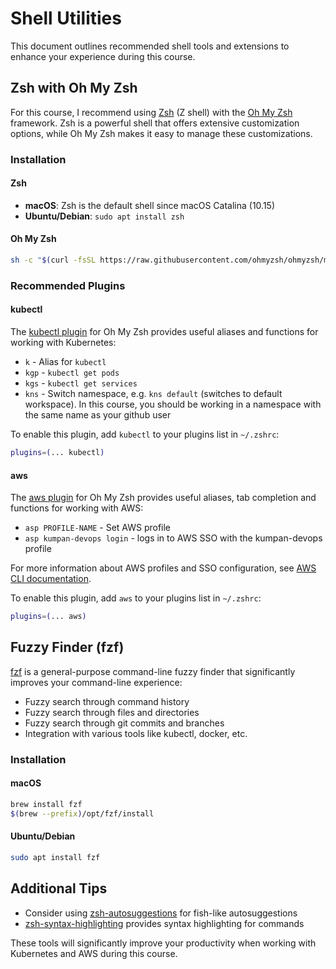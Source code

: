 # Shell Utilities

This document outlines recommended shell tools and extensions to enhance your experience during this course.

## Zsh with Oh My Zsh

For this course, I recommend using [Zsh](https://www.zsh.org/) (Z shell) with the [Oh My Zsh](https://ohmyz.sh/) framework. Zsh is a powerful shell that offers extensive customization options, while Oh My Zsh makes it easy to manage these customizations.

### Installation

#### Zsh
- **macOS**: Zsh is the default shell since macOS Catalina (10.15)
- **Ubuntu/Debian**: `sudo apt install zsh`

#### Oh My Zsh
```bash
sh -c "$(curl -fsSL https://raw.githubusercontent.com/ohmyzsh/ohmyzsh/master/tools/install.sh)"
```

### Recommended Plugins

#### kubectl
The [kubectl plugin](https://github.com/ohmyzsh/ohmyzsh/tree/master/plugins/kubectl) for Oh My Zsh provides useful aliases and functions for working with Kubernetes:

- `k` - Alias for `kubectl`
- `kgp` - `kubectl get pods`
- `kgs` - `kubectl get services`
- `kns` - Switch namespace, e.g. `kns default` (switches to default workspace). In this course, you should be working in a namespace with the same name as your github user

To enable this plugin, add `kubectl` to your plugins list in `~/.zshrc`:
```bash
plugins=(... kubectl)
```

#### aws
The [aws plugin](https://github.com/ohmyzsh/ohmyzsh/tree/master/plugins/aws) for Oh My Zsh provides useful aliases, tab completion and functions for working with AWS:

- `asp PROFILE-NAME` - Set AWS profile
- `asp kumpan-devops login` - logs in to AWS SSO with the kumpan-devops profile

For more information about AWS profiles and SSO configuration, see [AWS CLI documentation](aws-cli.md).

To enable this plugin, add `aws` to your plugins list in `~/.zshrc`:
```bash
plugins=(... aws)
```

## Fuzzy Finder (fzf)

[fzf](https://github.com/junegunn/fzf) is a general-purpose command-line fuzzy finder that significantly improves your command-line experience:

- Fuzzy search through command history
- Fuzzy search through files and directories
- Fuzzy search through git commits and branches
- Integration with various tools like kubectl, docker, etc.

### Installation

#### macOS
```bash
brew install fzf
$(brew --prefix)/opt/fzf/install
```

#### Ubuntu/Debian
```bash
sudo apt install fzf
```

## Additional Tips

- Consider using [zsh-autosuggestions](https://github.com/zsh-users/zsh-autosuggestions) for fish-like autosuggestions
- [zsh-syntax-highlighting](https://github.com/zsh-users/zsh-syntax-highlighting) provides syntax highlighting for commands

These tools will significantly improve your productivity when working with Kubernetes and AWS during this course. 
